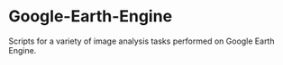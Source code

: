 # Google-Earth-Engine
Scripts for a variety of image analysis tasks performed on Google Earth Engine.
